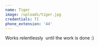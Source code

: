 ```yaml
---
name: Tiger
image: /uploads/tiger.jpg
credentials: TI
phone_extension: '44'
---
```


Works relentlessly&nbsp; until the work is done :)
